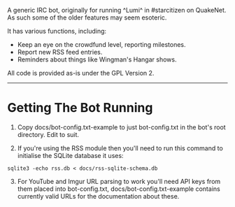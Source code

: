 A generic IRC bot, originally for running ^Lumi^ in #starcitizen on
QuakeNet.  As such some of the older features may seem esoteric.

It has various functions, including:

  * Keep an eye on the crowdfund level, reporting milestones.
  * Report new RSS feed entries.
  * Reminders about things like Wingman's Hangar shows.

All code is provided as-is under the GPL Version 2.

---

# Getting The Bot Running

1. Copy docs/bot-config.txt-example to just bot-config.txt in the bot's
root directory.  Edit to suit.

2. If you're using the RSS module then you'll need to run this command
to initialise the SQLite database it uses:

```sqlite3 -echo rss.db < docs/rss-sqlite-schema.db```

3. For YouTube and Imgur URL parsing to work you'll need API keys from them
   placed into bot-config.txt, docs/bot-config.txt-example contains
   currently valid URLs for the documentation about these.
